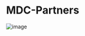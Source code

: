 # MDC-Partners

![image](https://github.com/samuelvictorol/MDC-Partners/assets/95868897/20879914-a704-41a0-a584-dc5e7661bc22)
